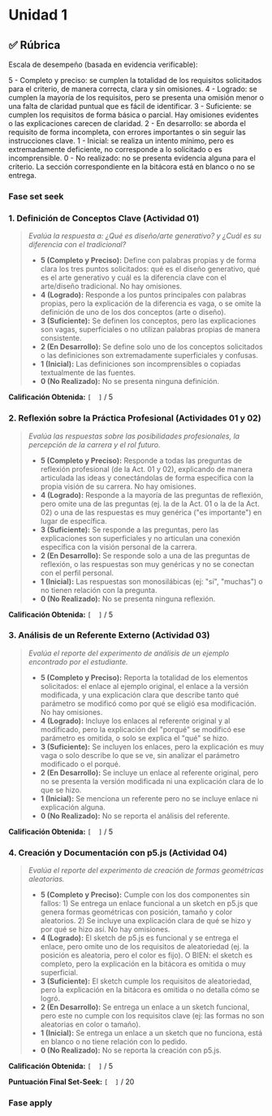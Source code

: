# Unidad 1

## ✅ Rúbrica

Escala de desempeño (basada en evidencia verificable):

5 - Completo y preciso: se cumplen la totalidad de los requisitos solicitados para el criterio, de manera correcta, clara y sin omisiones.
4 - Logrado: se cumplen la mayoría de los requisitos, pero se presenta una omisión menor o una falta de claridad puntual que es fácil de identificar.
3 - Suficiente: se cumplen los requisitos de forma básica o parcial. Hay omisiones evidentes o las explicaciones carecen de claridad.
2 - En desarrollo: se aborda el requisito de forma incompleta, con errores importantes o sin seguir las instrucciones clave.
1 - Inicial: se realiza un intento mínimo, pero es extremadamente deficiente, no corresponde a lo solicitado o es incomprensible.
0 - No realizado: no se presenta evidencia alguna para el criterio. La sección correspondiente en la bitácora está en blanco o no se entrega.

### Fase set seek

### **1. Definición de Conceptos Clave (Actividad 01)**
> *Evalúa la respuesta a: ¿Qué es diseño/arte generativo? y ¿Cuál es su diferencia con el tradicional?*
> - **5 (Completo y Preciso):** Define con palabras propias y de forma clara los tres puntos solicitados: qué es el diseño generativo, qué es el arte generativo y cuál es la diferencia clave con el arte/diseño tradicional. No hay omisiones.
> - **4 (Logrado):** Responde a los puntos principales con palabras propias, pero la explicación de la diferencia es vaga, o se omite la definición de uno de los dos conceptos (arte o diseño).
> - **3 (Suficiente):** Se definen los conceptos, pero las explicaciones son vagas, superficiales o no utilizan palabras propias de manera consistente.
> - **2 (En Desarrollo):** Se define solo uno de los conceptos solicitados o las definiciones son extremadamente superficiales y confusas.
> - **1 (Inicial):** Las definiciones son incomprensibles o copiadas textualmente de las fuentes.
> - **0 (No Realizado):** No se presenta ninguna definición.

**Calificación Obtenida:** `[  ]` / 5

### **2. Reflexión sobre la Práctica Profesional (Actividades 01 y 02)**
> *Evalúa las respuestas sobre las posibilidades profesionales, la percepción de la carrera y el rol futuro.*
> - **5 (Completo y Preciso):** Responde a todas las preguntas de reflexión profesional (de la Act. 01 y 02), explicando de manera articulada las ideas y conectándolas de forma específica con la propia visión de su carrera. No hay omisiones.
> - **4 (Logrado):** Responde a la mayoría de las preguntas de reflexión, pero omite una de las preguntas (ej. la de la Act. 01 o la de la Act. 02) o una de las respuestas es muy genérica ("es importante") en lugar de específica.
> - **3 (Suficiente):** Se responde a las preguntas, pero las explicaciones son superficiales y no articulan una conexión específica con la visión personal de la carrera.
> - **2 (En Desarrollo):** Se responde solo a una de las preguntas de reflexión, o las respuestas son muy genéricas y no se conectan con el perfil personal.
> - **1 (Inicial):** Las respuestas son monosilábicas (ej: "sí", "muchas") o no tienen relación con la pregunta.
> - **0 (No Realizado):** No se presenta ninguna reflexión.

**Calificación Obtenida:** `[  ]` / 5

### **3. Análisis de un Referente Externo (Actividad 03)**
> *Evalúa el reporte del experimento de análisis de un ejemplo encontrado por el estudiante.*
> - **5 (Completo y Preciso):** Reporta la totalidad de los elementos solicitados: el enlace al ejemplo original, el enlace a la versión modificada, y una explicación clara que describe tanto qué parámetro se modificó como por qué se eligió esa modificación. No hay omisiones.
> - **4 (Logrado):** Incluye los enlaces al referente original y al modificado, pero la explicación del "porqué" se modificó ese parámetro es omitida, o solo se explica el "qué" se hizo.
> - **3 (Suficiente):** Se incluyen los enlaces, pero la explicación es muy vaga o solo describe lo que se ve, sin analizar el parámetro modificado o el porqué.
> - **2 (En Desarrollo):** Se incluye un enlace al referente original, pero no se presenta la versión modificada ni una explicación clara de lo que se hizo.
> - **1 (Inicial):** Se menciona un referente pero no se incluye enlace ni explicación alguna.
> - **0 (No Realizado):** No se reporta el análisis del referente.

**Calificación Obtenida:** `[  ]` / 5

### **4. Creación y Documentación con p5.js (Actividad 04)**
> *Evalúa el reporte del experimento de creación de formas geométricas aleatorias.*
> - **5 (Completo y Preciso):** Cumple con los dos componentes sin fallos: 1) Se entrega un enlace funcional a un sketch en p5.js que genera formas geométricas con posición, tamaño y color aleatorios. 2) Se incluye una explicación clara de qué se hizo y por qué se hizo así. No hay omisiones.
> - **4 (Logrado):** El sketch de p5.js es funcional y se entrega el enlace, pero omite uno de los requisitos de aleatoriedad (ej. la posición es aleatoria, pero el color es fijo). O BIEN: el sketch es completo, pero la explicación en la bitácora es omitida o muy superficial.
> - **3 (Suficiente):** El sketch cumple los requisitos de aleatoriedad, pero la explicación en la bitácora es omitida o no detalla cómo se logró.
> - **2 (En Desarrollo):** Se entrega un enlace a un sketch funcional, pero este no cumple con los requisitos clave (ej: las formas no son aleatorias en color o tamaño).
> - **1 (Inicial):** Se entrega un enlace a un sketch que no funciona, está en blanco o no tiene relación con lo pedido.
> - **0 (No Realizado):** No se reporta la creación con p5.js.

**Calificación Obtenida:** `[  ]` / 5

**Puntuación Final Set-Seek:** `[  ]` / 20

### Fase apply
